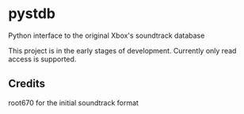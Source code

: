 # pystdb
Python interface to the original Xbox's soundtrack database

This project is in the early stages of development.  Currently only read access is supported.

## Credits
root670 for the initial soundtrack format

